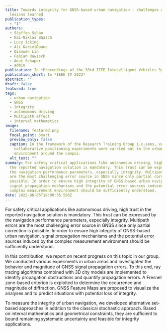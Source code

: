 ```yaml
---
title: Towards integrity for GNSS-based urban navigation - challenges and
  lessons learned
publication_types:
  - "1"
authors:
  - Steffen Schön
  - Kai-Niklas Baasch
  - Lucy Icking
  - Ali KarimiDoona
  - Qianwen Lin
  - Fabian Ruwisch
  - Anat Schaper
  - admin
publication: In *Proceedings of the 33rd IEEE Integelligent Vehicles Symposium*
publication_short: In *IEEE IV 2022*
abstract: ""
draft: false
featured: true
tags:
  - urban navigation
  - GNSS
  - integrity
  - autonomous driving
  - Multipath effect
  - interval mathematics
image:
  filename: featured.png
  focal_point: Smart
  preview_only: false
  caption: In the framework of the Research Training Group i.c.sens, various
    collaborative positioning experiments were carried out in the urban
    environment around the campus.
  alt_text: ""
summary: For safety critical applications like autonomous driving, high trust in
  the reported navigation solution is mandatory. This trust can be expressed by
  the navigation performance parameters, especially integrity. Multipath errors
  are the most challenging error source in GNSS since only partial correction is
  possible. In order to ensure high integrity of GNSS-based urban navigation,
  signal propagation mechanisms and the potential error sources induced by the
  complex measurement environment should be sufficiently understood.
date: 2022-06-05T18:00:35.596Z
---
```

For safety critical applications like autonomous driving, high trust in the reported navigation solution is mandatory. This trust can be expressed by the navigation performance parameters, especially integrity. Multipath errors are the most challenging error source in GNSS since only partial correction is possible. In order to ensure high integrity of GNSS-based urban navigation, signal propagation mechanisms and the potential error sources induced by the complex measurement environment should be sufficiently understood. 

In this contribution, we report on recent progress on this topic in our group. We conducted various experiments in urban areas and investigated the behavior and magnitude of GNSS signal propagation errors. To this end, ray tracing algorithms combined with 3D city models are implemented to identify propagation obstructions and quantify propagation errors. A Fresnel zone-based criterion is exploited to determine the occurrence and magnitude of diffraction. GNSS Feature Maps are proposed to visualize the analyses and to predict situations with potential loss of integrity. 

To measure the integrity of urban navigation, we developed alternative set-based approaches in addition to the classical stochastic approach. Based on interval mathematics and geometrical constraints, they are sufficient to bound remaining systematic uncertainty and feasible for integrity applications.
